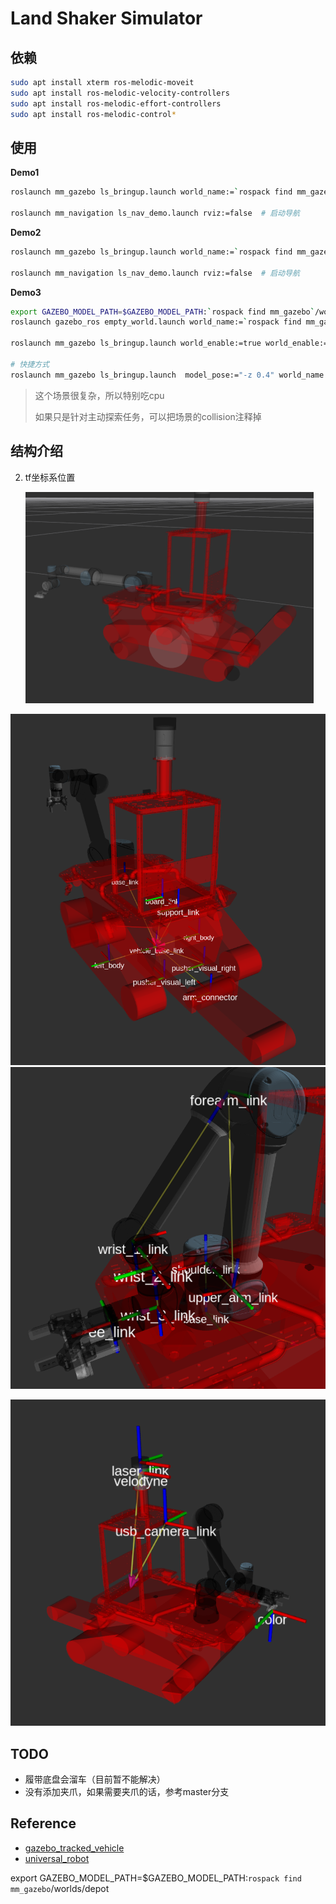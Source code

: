 # Land Shaker Simulator

## 依赖

```bash
sudo apt install xterm ros-melodic-moveit 
sudo apt install ros-melodic-velocity-controllers
sudo apt install ros-melodic-effort-controllers
sudo apt install ros-melodic-control*
```

## 使用

**Demo1**

```bash
roslaunch mm_gazebo ls_bringup.launch world_name:=`rospack find mm_gazebo`/worlds/small_maze/smaze2d.world  model_pose:="-x 2 -y 2 -z 0.15" teleop_base:=false  # 仿真启动机器人

roslaunch mm_navigation ls_nav_demo.launch rviz:=false	# 启动导航
```

**Demo2**

```bash
roslaunch mm_gazebo ls_bringup.launch world_name:=`rospack find mm_gazebo`/worlds/square_hall.world  model_pose:="-x 0 -y -6 -z 0.15" teleop_base:=false    #仿真启动机器人 

roslaunch mm_navigation ls_nav_demo.launch rviz:=false	# 启动导航
```

**Demo3**

```bash
export GAZEBO_MODEL_PATH=$GAZEBO_MODEL_PATH:`rospack find mm_gazebo`/worlds/destruction_scenarios
roslaunch gazebo_ros empty_world.launch world_name:=`rospack find mm_gazebo`/worlds/destruction_scenarios/garage_easy.world
    
roslaunch mm_gazebo ls_bringup.launch world_enable:=true world_enable:=false  model_pose:="-z 0.2"
    
# 快捷方式
roslaunch mm_gazebo ls_bringup.launch  model_pose:="-z 0.4" world_name:=`rospack find mm_gazebo`/worlds/destruction_scenarios/garage_easy.world
```

> 这个场景很复杂，所以特别吃cpu
>
> 如果只是针对主动探索任务，可以把场景的collision注释掉

## 结构介绍

2. tf坐标系位置

   ![image-20220501194528097](./doc/img/image-20220501194528097.png)

<img src="doc/img/image-20220122150438773.png" alt="image-20220122150438773" style="zoom: 80%;" />

<img src="doc/img/image-20220122152608395.png" alt="image-20220122152608395" style="zoom: 80%;" />

![image-20220122153743591](doc/img/image-20220122153743591.png)

## TODO

- 履带底盘会溜车（目前暂不能解决）
- 没有添加夹爪，如果需要夹爪的话，参考master分支

## Reference

- [gazebo_tracked_vehicle](https://git.nrs-lab.com/liyuxiang19D/gazebo_tracked_vehicle) 
- [universal_robot](https://github.com/ros-industrial/universal_robot)




export GAZEBO_MODEL_PATH=$GAZEBO_MODEL_PATH:`rospack find mm_gazebo`/worlds/depot
